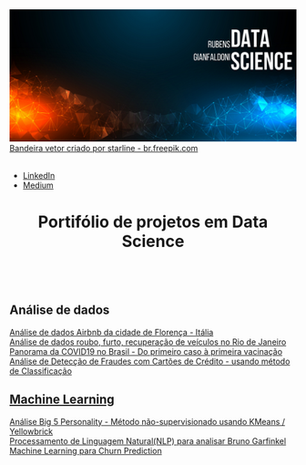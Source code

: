 <img src="banner github.png">
<a href='https://br.freepik.com/vetores/bandeira'>Bandeira vetor criado por starline - br.freepik.com</a>
<br>
<br>


* [LinkedIn](https://www.linkedin.com/in/rubensgianfaldoni/)
* [Medium](https://medium.com/@gianfaldoni)


<h1 align='center'>Portifólio de projetos em Data Science</p> <br>

## Análise de dados

<a href='https://bit.ly/32iAZXz'>Análise de dados Airbnb da cidade de Florença - Itália <br>
<a href='https://bit.ly/3pVs48t'>Análise de dados roubo, furto, recuperação de veículos no Rio de Janeiro <br>
<a href='https://bit.ly/3dyJ4gY'>Panorama da COVID19 no Brasil - Do primeiro caso à primeira vacinação <br>
<a href='https://bit.ly/2PJSrRS'>Análise de Detecção de Fraudes com Cartões de Crédito - usando método de Classificação <br>

## Machine Learning

<a href='https://bit.ly/3gNOyqq'>Análise Big 5 Personality - Método não-supervisionado usando KMeans / Yellowbrick <br>
<a href='https://bit.ly/3cT38dL'>Processamento de Linguagem Natural(NLP) para analisar Bruno Garfinkel <br>
<a href='https://bit.ly/3cb0pvC'>Machine Learning para Churn Prediction <br>
